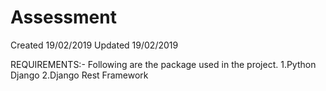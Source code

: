 # Assessment
Created 19/02/2019
Updated 19/02/2019

REQUIREMENTS:-
Following are the package used in the project.
1.Python Django
2.Django Rest Framework




